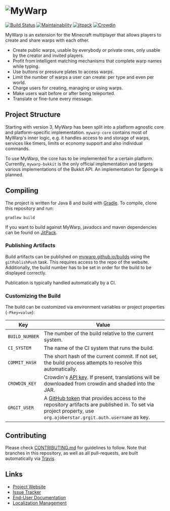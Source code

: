 # ![MyWarp](https://github.com/MyWarp/MyWarp/wiki/images/logo_vertical.png)
[![Build Status](https://travis-ci.org/MyWarp/MyWarp.svg?branch=master)](https://travis-ci.org/MyWarp/MyWarp)
[![Maintainability](https://api.codeclimate.com/v1/badges/492f3d16610c8c344cd3/maintainability)](https://codeclimate.com/github/MyWarp/MyWarp/maintainability) [![jitpack](https://jitpack.io/v/MyWarp/mywarp.svg)](https://jitpack.io/#MyWarp/mywarp)  [![Crowdin](https://d322cqt584bo4o.cloudfront.net/mywarp/localized.svg)](https://crowdin.com/project/mywarp)

MyWarp is an extension for the Minecraft multiplayer that allows players to create and share warps with each other.

* Create public warps, usable by everybody or private ones, only usable by the creator and invited players.
* Profit from intelligent matching mechanisms that complete warp names while typing.
* Use buttons or pressure plates to access warps.
* Limit the number of warps a user can create: per type and even per world.
* Charge users for creating, managing or using warps.
* Make users wait before or after being teleported.
* Translate or fine-tune every message.

## Project Structure
Starting with version 3, MyWarp has been split into a platform agnostic core and platform-specific implementation. `mywarp-core` contains most of MyWarp's inner logic, e.g. it handles access to and storage of warps, services like timers, limits or economy support and also individual commands.

To use MyWarp, the core has to be implemented for a certain platform. Currently, `mywarp-bukkit` is the only official implementation and targets various implementations of the Bukkit API. An implementation for Sponge is planned.

## Compiling

The project is written for Java 8 and build with [Gradle](http://gradle.org/). To compile, clone this repository and run:

    gradlew build

If you want to build against MyWarp, javadocs and maven dependencies can be found on [JitPack](https://jitpack.io/#MyWarp/mywarp).

### Publishing Artifacts

Build artifacts can be published on [mywarp.github.io/builds](https://mywarp.github.io/builds/) using the `gitPublishPush` task. This requires access to the repo of the website. Additionally, the build number has to be set in order for the build to be displayed correctly.

Publication is typically handled automatically by a CI.

### Customizing the Build

The build can be customized via environment variables or project properties (`-Pkey=value`):

|Key|Value|
|---|-----|
|`BUILD_NUMBER`|The number of the build relative to the current system.|
|`CI_SYSTEM`|The name of the CI system that runs the build.|
|`COMMIT_HASH`|The short hash of the current commit. If not set, the build process attempts to resolve this automatically.|
|`CROWDIN_KEY`|Crowdin's [API key](https://support.crowdin.com/api/api-integration-setup/). If present, translations will be downloaded from crowdin and shaded into the JAR.|
|`GRGIT_USER`|A [GitHub token](https://help.github.com/en/articles/creating-a-personal-access-token-for-the-command-line#creating-a-token) that provides access to the repository artifacts are published in. To set via project property, use `org.ajoberstar.grgit.auth.username` as key.|

## Contributing

Please check [CONTRIBUTING.md](CONTRIBUTING.md) for guidelines to follow. Note that branches in this repository, as well as all pull-requests, are built automatically via [Travis](https://travis-ci.org/MyWarp/MyWarp).

## Links
* [Project Website](https://mywarp.github.io/)
* [Issue Tracker](https://github.com/MyWarp/MyWarp/issues)
* [End-User Documentation](https://github.com/MyWarp/MyWarp/wiki)
* [Localization Management](https://crowdin.com/project/mywarp)
